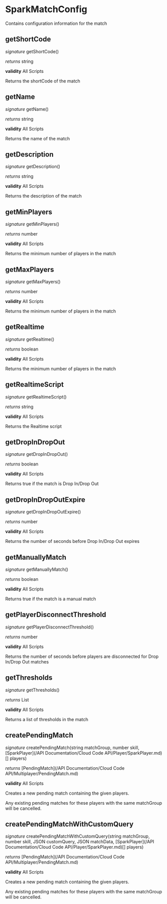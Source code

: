 # SparkMatchConfig

Contains configuration information for the match



## getShortCode

_signature_ getShortCode()</p>

_returns_ string</p>

<b>validity</b> All Scripts

Returns the shortCode of the match


## getName

_signature_ getName()</p>

_returns_ string</p>

<b>validity</b> All Scripts

Returns the name of the match


## getDescription

_signature_ getDescription()</p>

_returns_ string</p>

<b>validity</b> All Scripts

Returns the description of the match


## getMinPlayers

_signature_ getMinPlayers()</p>

_returns_ number</p>

<b>validity</b> All Scripts

Returns the minimum number of players in the match


## getMaxPlayers

_signature_ getMaxPlayers()</p>

_returns_ number</p>

<b>validity</b> All Scripts

Returns the minimum number of players in the match


## getRealtime

_signature_ getRealtime()</p>

_returns_ boolean</p>

<b>validity</b> All Scripts

Returns the minimum number of players in the match


## getRealtimeScript

_signature_ getRealtimeScript()</p>

_returns_ string</p>

<b>validity</b> All Scripts

Returns the Realtime script


## getDropInDropOut

_signature_ getDropInDropOut()</p>

_returns_ boolean</p>

<b>validity</b> All Scripts

Returns true if the match is Drop In/Drop Out


## getDropInDropOutExpire

_signature_ getDropInDropOutExpire()</p>

_returns_ number</p>

<b>validity</b> All Scripts

Returns the number of seconds before Drop In/Drop Out expires


## getManuallyMatch

_signature_ getManuallyMatch()</p>

_returns_ boolean</p>

<b>validity</b> All Scripts

Returns true if the match is a manual match


## getPlayerDisconnectThreshold

_signature_ getPlayerDisconnectThreshold()</p>

_returns_ number</p>

<b>validity</b> All Scripts

Returns the number of seconds before players are disconnected for Drop In/Drop Out matches


## getThresholds

_signature_ getThresholds()</p>

_returns_ List</p>

<b>validity</b> All Scripts

Returns a list of thresholds in the match


## createPendingMatch

_signature_ createPendingMatch(string matchGroup, number skill, [SparkPlayer](/API Documentation/Cloud Code API/Player/SparkPlayer.md)[] players)</p>

_returns_ [PendingMatch](/API Documentation/Cloud Code API/Multiplayer/PendingMatch.md)</p>

<b>validity</b> All Scripts

Creates a new pending match containing the given players.

Any existing pending matches for these players with the same matchGroup will be cancelled.


## createPendingMatchWithCustomQuery

_signature_ createPendingMatchWithCustomQuery(string matchGroup, number skill, JSON customQuery, JSON matchData, [SparkPlayer](/API Documentation/Cloud Code API/Player/SparkPlayer.md)[] players)</p>

_returns_ [PendingMatch](/API Documentation/Cloud Code API/Multiplayer/PendingMatch.md)</p>

<b>validity</b> All Scripts

Creates a new pending match containing the given players.

Any existing pending matches for these players with the same matchGroup will be cancelled.


